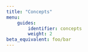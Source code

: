 ```yaml
---
title: "Concepts"
menu:
    guides:
        identifier: concepts
        weight: 2
beta_equivalent: foo/bar
---
```

